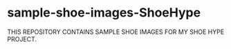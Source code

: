 # sample-shoe-images-ShoeHype
THIS REPOSITORY CONTAINS SAMPLE SHOE IMAGES FOR MY SHOE HYPE PROJECT.

